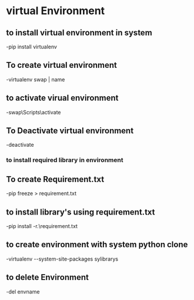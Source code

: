 # virtual Environment

## to install virtual environment in system
-pip install virtualenv

## To create virtual environment
-virtualenv swap
              |
            name

## to activate virual environment
-swap\Scripts\activate

## To Deactivate virtual environment
-deactivate

### to install required library in environment

## To create Requirement.txt
-pip freeze > requirement.txt

## to install library's using requirement.txt
-pip install -r.\requirement.txt

## to create environment with system python clone
-virtualenv --system-site-packages sylibrarys

## to delete Environment
-del envname


